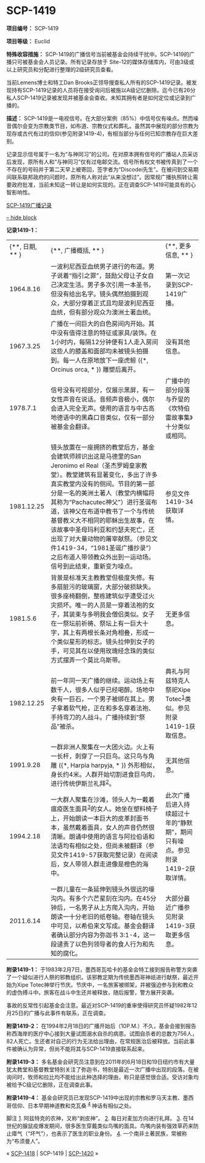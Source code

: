 # SCP-1419
                        


**项目编号：** SCP-1419

**项目等级：** Euclid

**特殊收容措施：** SCP-1419的广播信号当前被基金会持续干扰中。SCP-1419的广播只可被基金会人员记录。所有记录存放于 Site-12的媒体存储库内，可由3级或以上研究员和分配进行整理的2级研究员查看。

当前Lemens博士和特工Dan Brooks正领导搜查私人所有的SCP-1419记录。被发现持有SCP-1419记录的人员将在接受询问后被施以A级记忆删除。迄今已有26分私人SCP-1419记录被发现并被基金会查收。未知其拥有者是如何定位或记录到广播的。

**描述：** SCP-1419是一电视信号。在大部分案例（85%）中信号仅有噪点。然而噪音偶尔会变为宗教类节目，如布道、宗教仪式和葬礼。虽然其中展现的部分宗教为现存或古代有过的信仰(参见附录1419-4)，有相当部分与任何已知宗教存在巨大差别。

记录显示信号属于一名为“与神同习”的公司。在对原本拥有信号的广播站人员采访后发现，原所有人和“与神同习”仅有过电邮交流。信号所有权文书被传真到了一个不存在的号码并于第二天早上被寄回，签字者为“Discodei先生”。在被问到交易期间联系联邦政府的问题时，原所有人称对此“从来没想过”。因常规广播执照转让需要政府批准，当前未知这一转让是如何实现的。正在调查SCP-1419可能具有的心智影响性。


<a shape='rect' class='collapsible-block-link' href='javascript:;'>SCP-1419&#24191;&#25773;&#35760;&#24405;</a>

<a shape='rect' class='collapsible-block-link' href='javascript:;'>&#8211;&#160;hide&#160;block</a>

**记录1419-1：** 

<table class='wiki-content-table'>
 <tr>
  <td colspan='1' rowspan='1'>{**, &#26085;&#26399;, ** }</td>
  <td colspan='1' rowspan='1'>{**, &#24191;&#25773;&#27010;&#25324;, ** }</td>
  <td colspan='1' rowspan='1'>{**, &#26356;&#22810;&#20449;&#24687;, ** }</td>
 </tr>
 <tr>
  <td colspan='1' rowspan='1'>1964.8.16</td>
  <td colspan='1' rowspan='1'>&#19968;&#27874;&#21033;&#23612;&#35199;&#20122;&#34880;&#32479;&#30007;&#23376;&#36827;&#34892;&#30340;&#24067;&#36947;&#12290;&#30007;&#23376;&#35828;&#30528;&#8220;&#25351;&#24341;&#20043;&#32618;&#8221;&#65292;&#40723;&#21169;&#29238;&#27597;&#35753;&#23376;&#22899;&#33258;&#24049;&#20915;&#23450;&#29983;&#27963;&#12290;&#30007;&#23376;&#22810;&#27425;&#24341;&#29992;&#19968;&#26412;&#22307;&#20070;&#65292;&#20294;&#27809;&#26377;&#32473;&#20986;&#21517;&#23383;&#12290;&#38236;&#22836;&#20598;&#28982;&#25293;&#25668;&#21040;&#35266;&#20247;&#65292;&#22823;&#37096;&#20998;&#31359;&#30528;&#27491;&#24335;&#19988;&#22343;&#26159;&#27874;&#21033;&#23612;&#35199;&#20122;&#34880;&#32479;&#65292;&#20294;&#26377;&#37096;&#20998;&#35266;&#20247;&#20026;&#28595;&#27954;&#22303;&#33879;&#34880;&#32479;&#12290;</td>
  <td colspan='1' rowspan='1'>&#31532;&#19968;&#27425;&#35760;&#24405;&#21040;SCP-1419&#24191;&#25773;&#12290;</td>
 </tr>
 <tr>
  <td colspan='1' rowspan='1'>1967.3.25</td>
  <td colspan='1' rowspan='1'>&#24191;&#25773;&#22312;&#19968;&#38388;&#24040;&#22823;&#30340;&#30333;&#33394;&#25151;&#38388;&#20869;&#24320;&#22987;&#12290;&#20854;&#20013;&#27809;&#26377;&#20540;&#24471;&#27880;&#24847;&#30340;&#29305;&#24449;&#25110;&#23478;&#20855;/&#35013;&#39280;&#12290;&#22312;1&#23567;&#26102;&#20869;&#65292;&#27599;&#38548;12&#20998;&#38047;&#20415;&#26377;1&#20154;&#36208;&#20837;&#25151;&#38388;&#36825;&#20123;&#20154;&#30340;&#33181;&#30422;&#21644;&#38754;&#37096;&#22343;&#26410;&#34987;&#38236;&#22836;&#25293;&#25668;&#21040;&#12290;&#27599;&#19968;&#20154;&#22312;&#21407;&#22320;&#25918;&#19979;&#19968;&#24231;&#34382;&#40120; ({*, Orcinus orca, * }) &#38613;&#22609;&#21518;&#31163;&#24320;&#12290;</td>
  <td colspan='1' rowspan='1'>&#27809;&#26377;&#20854;&#20182;&#20449;&#24687;&#12290;</td>
 </tr>
 <tr>
  <td colspan='1' rowspan='1'>1978.7.1</td>
  <td colspan='1' rowspan='1'>&#20449;&#21495;&#27809;&#26377;&#21487;&#35270;&#37096;&#20998;&#65292;&#20165;&#23637;&#31034;&#40657;&#23631;&#65292;&#26377;&#19968;&#22899;&#24615;&#22768;&#38899;&#22312;&#35828;&#35805;&#12290;&#38899;&#39057;&#22768;&#38899;&#26497;&#23567;&#65292;&#20598;&#23572;&#20250;&#36827;&#20837;&#23436;&#20840;&#26080;&#22768;&#12290;&#20351;&#29992;&#30340;&#35821;&#35328;&#19982;&#20013;&#21476;&#39640;&#22320;&#24503;&#35821;&#20013;&#30340;&#40657;&#26862;&#21475;&#38899;&#31867;&#20284;&#65292;&#20165;&#26377;&#19968;&#37096;&#20998;&#34987;&#22522;&#37329;&#20250;&#32763;&#35793;&#12290;</td>
  <td colspan='1' rowspan='1'>&#24191;&#25773;&#20013;&#30340;&#37096;&#20998;&#27573;&#33853;&#19982;&#20052;&#21471;&#30340;&#12298;&#22350;&#29305;&#20271;&#38647;&#25925;&#20107;&#38598;&#12299;&#21313;&#20998;&#31867;&#20284;&#25110;&#30456;&#21516;&#12290;</td>
 </tr>
 <tr>
  <td colspan='1' rowspan='1'>1981.12.25</td>
  <td colspan='1' rowspan='1'>&#38236;&#22836;&#25918;&#32622;&#22312;&#19968;&#24231;&#25317;&#25380;&#30340;&#25945;&#22530;&#21518;&#26041;&#65292;&#22522;&#37329;&#20250;&#24314;&#31569;&#24072;&#36776;&#35782;&#20986;&#36825;&#26159;&#39532;&#24503;&#37324;&#30340;San Jeronimo el Real&#65288;&#22307;&#26480;&#32599;&#22982;&#30343;&#23478;&#25945;&#22530;&#65289;&#12290;&#25945;&#22530;&#24314;&#31569;&#26377;&#26174;&#33879;&#21464;&#21270;&#65292;&#22810;&#20986;&#20102;&#35768;&#22810;&#30495;&#23454;&#25945;&#22530;&#20869;&#27809;&#26377;&#30340;&#20391;&#38388;&#12290;&#33410;&#30446;&#30340;&#31532;&#19968;&#37096;&#20998;&#26159;&#19968;&#21517;&#30340;&#32654;&#27954;&#22303;&#33879;&#20154;&#65288;&#25945;&#22530;&#20869;&#27178;&#24133;&#23558;&#20854;&#31216;&#20026;&#8220;Pachacutec&#31070;&#29238;&#8221;&#65289;&#36827;&#34892;&#22307;&#35806;&#24067;&#36947;&#65292;&#35813;&#31070;&#29238;&#22312;&#24067;&#36947;&#20013;&#25945;&#20070;&#20102;&#19968;&#20010;&#19982;&#20256;&#32479;&#22522;&#30563;&#25945;&#20041;&#22823;&#19981;&#30456;&#21516;&#30340;&#32822;&#31267;&#20986;&#29983;&#25925;&#20107;&#65292;&#22312;&#35813;&#25925;&#20107;&#20013;&#22307;&#27597;&#29595;&#21033;&#20122;&#21644;&#32422;&#29791;&#22827;&#27515;&#20129;&#65292;&#36824;&#20986;&#29616;&#20102;&#23545;&#22823;&#37327;&#21160;&#29289;&#30340;&#23648;&#23472;&#29486;&#31085;&#12290;&#65288;&#21442;&#35265;&#25991;&#20214;1419-34&#65292;&#8220;1981&#22307;&#35806;&#24191;&#25773;&#25220;&#24405;&#8221;&#65289;&#20043;&#21518;&#24067;&#36947;&#20154;&#24102;&#39046;&#25945;&#20247;&#22806;&#20986;&#21040;&#19968;&#36816;&#21160;&#22330;&#12290;&#20449;&#21495;&#21040;&#27492;&#32467;&#26463;&#65292;&#37325;&#26032;&#21464;&#20026;&#22122;&#28857;&#12290;</td>
  <td colspan='1' rowspan='1'>&#21442;&#35265;&#25991;&#20214;1419-34&#33719;&#21462;&#35814;&#24773;&#12290;</td>
 </tr>
 <tr>
  <td colspan='1' rowspan='1'>1981.5.6</td>
  <td colspan='1' rowspan='1'>&#32972;&#26223;&#26159;&#26631;&#20934;&#22825;&#20027;&#25945;&#25945;&#22530;&#20294;&#26497;&#24230;&#22833;&#20462;&#12290;&#26377;&#22810;&#25159;&#33039;&#27745;&#30340;&#29627;&#29827;&#31383;&#65292;&#22823;&#37096;&#20998;&#30772;&#25439;&#32570;&#22833;&#12290;&#24456;&#22810;&#24231;&#26885;&#32763;&#20498;&#65292;&#25972;&#26635;&#24314;&#31569;&#20284;&#20046;&#36973;&#21463;&#36807;&#28779;&#28798;&#25439;&#22351;&#12290;&#21807;&#19968;&#30340;&#20154;&#21592;&#26159;&#19968;&#31359;&#30528;&#27861;&#34957;&#30340;&#22899;&#23376;&#65292;&#20854;&#35013;&#26463;&#19982;&#22810;&#26126;&#25105;&#20250;&#20711;&#20387;&#31867;&#20284;&#12290;&#22899;&#23376;&#22312;&#19968;&#31085;&#22363;&#21069;&#31048;&#31095;&#12289;&#31085;&#22363;&#19978;&#26377;&#19968;&#24040;&#22823;&#21313;&#23383;&#65292;&#20854;&#19978;&#26377;&#20004;&#26681;&#38271;&#26465;&#23545;&#35282;&#30456;&#21472;&#65292;&#24418;&#25104;&#19968;&#20010;&#31867;&#20284;&#26143;&#24418;&#30340;&#26631;&#24535;&#12290;&#38236;&#22836;&#25289;&#20280;&#21040;&#22899;&#23376;&#30340;&#25163;&#65292;&#21487;&#35265;&#20854;&#22312;&#20197;&#20351;&#29992;&#29611;&#29808;&#32463;&#24565;&#29664;&#30340;&#31867;&#20284;&#26041;&#24335;&#25670;&#24324;&#19968;&#20010;&#33707;&#27604;&#20044;&#26031;&#24102;&#12290;</td>
  <td colspan='1' rowspan='1'>&#26080;&#26356;&#22810;&#20449;&#24687;&#12290;</td>
 </tr>
 <tr>
  <td colspan='1' rowspan='1'>1982.12.25</td>
  <td colspan='1' rowspan='1'>&#21069;&#19968;&#24180;&#21516;&#19968;&#22825;&#24191;&#25773;&#30340;&#32487;&#32493;&#12290;&#36816;&#21160;&#22330;&#19978;&#26377;&#25968;&#21315;&#20154;&#65292;&#24456;&#22810;&#20154;&#20284;&#20046;&#24050;&#32463;&#21917;&#37257;&#12290;&#22330;&#22320;&#20013;&#22830;&#26377;&#19968;&#24040;&#30707;&#65292;&#19968;&#20010;&#30007;&#23376;&#34987;&#32465;&#22312;&#20854;&#19978;&#12290;&#30007;&#23376;&#25343;&#30528;&#36719;&#27668;&#26538;&#65292;&#27491;&#22312;&#21644;&#22810;&#21517;&#31359;&#30528;&#27861;&#34957;&#12289;&#25163;&#25345;&#24367;&#20992;&#30340;&#20154;&#25112;&#26007;&#12290;&#24191;&#25773;&#25345;&#32493;&#21040;&#8220;&#31085;&#21697;&#8221;&#34987;&#26432;&#12290;</td>
  <td colspan='1' rowspan='1'>&#20856;&#31036;&#19982;&#38463;&#20857;&#29305;&#20811;&#20154;&#31085;&#31040;Xipe Totec<sup class='footnoteref'><a shape='rect' class='footnoteref' id='footnoteref-1' href='javascript:;' onclick='WIKIDOT.page.utils.scrollToReference(&apos;footnote-1&apos;)'>1</a></sup>&#31867;&#20284;&#12290;&#21442;&#35265;&#38468;&#24405;1419-1&#33719;&#21462;&#20449;&#24687;&#12290;</td>
 </tr>
 <tr>
  <td colspan='1' rowspan='1'>1991.9.28</td>
  <td colspan='1' rowspan='1'>&#19968;&#32676;&#38750;&#27954;&#20154;&#32858;&#38598;&#22312;&#19968;&#22823;&#22242;&#28779;&#36793;&#12290;&#28779;&#19978;&#26377;&#19968;&#38271;&#26438;&#65292;&#21050;&#31359;&#20102;&#19968;&#21482;&#24040;&#40479;&#12290;&#36825;&#21482;&#40479;&#19982;&#35282;&#38613; ({*, Harpia harpyja, * }) &#22806;&#24418;&#30456;&#20284;&#65292;&#36523;&#38271;&#32422;4&#31859;&#12290;&#20154;&#32676;&#24320;&#22987;&#20999;&#21106;&#36827;&#39135;&#24040;&#40479;&#32905;&#65292;&#36827;&#34892;&#20256;&#32479;&#20234;&#26031;&#20848;&#31036;&#25308;<sup class='footnoteref'><a shape='rect' class='footnoteref' id='footnoteref-2' href='javascript:;' onclick='WIKIDOT.page.utils.scrollToReference(&apos;footnote-2&apos;)'>2</a></sup>&#12290;</td>
  <td colspan='1' rowspan='1'>&#26080;&#20854;&#20182;&#20449;&#24687;&#12290;</td>
 </tr>
 <tr>
  <td colspan='1' rowspan='1'>1994.2.18</td>
  <td colspan='1' rowspan='1'>&#19968;&#22823;&#32676;&#20154;&#32858;&#38598;&#22312;&#27801;&#28393;&#65292;&#39046;&#22836;&#20154;&#20026;&#19968;&#25140;&#30528;&#30239;&#30123;&#21307;&#29983;&#38754;&#20855;<sup class='footnoteref'><a shape='rect' class='footnoteref' id='footnoteref-3' href='javascript:;' onclick='WIKIDOT.page.utils.scrollToReference(&apos;footnote-3&apos;)'>3</a></sup>&#30340;&#22899;&#20154;&#12290;&#22905;&#22352;&#22312;&#22609;&#26009;&#26885;&#23376;&#19978;&#65292;&#24320;&#22987;&#26391;&#35835;&#19968;&#26412;&#24040;&#22823;&#30340;&#30382;&#38761;&#23553;&#38754;&#20070;&#26412;&#65292;&#34429;&#28982;&#25140;&#30528;&#38754;&#20855;&#65292;&#22899;&#20154;&#30340;&#22768;&#38899;&#20173;&#28982;&#24456;&#28165;&#26224;&#12290;&#26391;&#35829;&#20013;&#20351;&#29992;&#30340;&#35821;&#35328;&#19982;&#38463;&#25289;&#20271;&#35821;&#21644;&#27861;&#35821;&#22343;&#26377;&#30456;&#20284;&#20043;&#22788;&#65292;&#20294;&#23578;&#26410;&#34987;&#32763;&#35793;&#65288;&#21442;&#35265;&#25991;&#20214;1419-57&#33719;&#21462;&#23436;&#25972;&#35760;&#24405;&#65289;&#22312;&#38405;&#35835;&#21518;&#65292;&#22899;&#20154;&#24102;&#39046;&#20154;&#32676;&#36208;&#36827;&#20687;&#26159;&#27225;&#33394;&#30340;&#28023;&#20013;&#12290;</td>
  <td colspan='1' rowspan='1'>&#27492;&#27425;&#24191;&#25773;&#21518;&#36827;&#20837;&#25345;&#32493;&#36229;&#36807;&#21313;&#24180;&#30340;&#8220;&#38745;&#40664;&#26399;&#8221;&#65292;&#26399;&#38388;&#21482;&#26377;&#22122;&#28857;&#12290;&#21442;&#35265;&#38468;&#24405;1419-2&#33719;&#21462;&#35814;&#24773;&#12290;</td>
 </tr>
 <tr>
  <td colspan='1' rowspan='1'>2011.6.14</td>
  <td colspan='1' rowspan='1'>&#19968;&#32676;&#20799;&#31461;&#22312;&#19968;&#26465;&#24310;&#20280;&#21040;&#38236;&#22836;&#22806;&#24456;&#36828;&#30340;&#22741;&#27807;&#20869;&#12290;&#26377;&#22810;&#20010;&#20845;&#33426;&#26143;&#21051;&#22312;&#27807;&#20869;&#12290;&#22312;45&#20998;&#38047;&#21518;&#65292;&#19968;&#21517;&#30007;&#23376;&#20174;&#19978;&#26041;&#29228;&#20837;&#27807;&#20869;&#65292;&#24320;&#22987;&#26391;&#35835;&#19968;&#21313;&#20998;&#32769;&#26087;&#30340;&#32440;&#21367;&#36724;&#12290;&#21367;&#36724;&#22312;&#38236;&#22836;&#20013;&#21487;&#35265;&#65292;&#20197;&#24076;&#20271;&#26469;&#25991;&#20889;&#25104;&#12290;&#22522;&#37329;&#20250;&#32763;&#35793;&#32773;&#30830;&#35748;&#37096;&#20998;&#20869;&#23481;&#20026;&#24357;&#36838;&#20070; 3:1-4&#65292;&#36825;&#19968;&#27573;&#35892;&#36131;&#20102;&#20197;&#33394;&#21015;&#39046;&#23548;&#32773;&#30340;&#39135;&#20154;&#34892;&#20026;&#21644;&#20808;&#30693;&#30340;&#33104;&#21270;&#12290;</td>
  <td colspan='1' rowspan='1'>&#22823;&#37096;&#20998;&#26368;&#36817;&#24191;&#25773;&#21442;&#35265;&#38468;&#24405;1419-3&#33719;&#21462;&#26356;&#22810;&#20449;&#24687;&#12290;</td>
 </tr>
</table>



**附录1419-1：** 于1983年2月7日，墨西哥瓦哈卡的基金会特工接到报告称警方突袭了一个疑似进行人祭的邪教组织。该邪教定期为传统墨西哥神祇进行献祭，最近开始为Xipe Totec神举行节庆。节庆中，一名旅客被绑架，并被强迫参与到和教众的虚伪搏斗中。旅客在战斗中生还并被释放，随后报警，警方展开突袭。

事故的反常性引起基金会注意。最近对SCP-1419的重审使得研究员怀疑1982年12月25日的广播与此事件有联系，正在调查。

**附录1419-2：** 在1994年2月18日的广播开始后（10P.M.）不久，基金会接到报告称西海岸的医疗中心接到大量试图溺水自杀的病患。试图自杀者的总数为756人，82人死亡。生还者对自己的行为无法给出理由，在常规医治后被释放。当前此事件被确认为异常，但尚不能将其与SCP-1419直接联系起来。

**附录1419-3：** 多名基金会研究员注意到在2011年的6月18日和19日纽约市有大量犹太教堂和基督教堂特别关注了弥迦书，特别是最近一次广播中出现的段落。在被询问时，牧师和拉比均不能给出此种选择的理由，称只是感觉很合适。受访对象均被给予C级记忆删除，正在调查此事。

**附录1419-4：** 基金会研究员已发现SCP-1419中出现的宗教和罗马天主教、墨西哥信仰、日本早期神道教和克瓦桑<sup class='footnoteref'>
 <a shape='rect' class='footnoteref' id='footnoteref-4' href='javascript:;' onclick='WIKIDOT.page.utils.scrollToReference(&apos;footnote-4&apos;)'>4</a>
</sup>神话有相似之处。


脚注
<a shape='rect' href='javascript:;' onclick='WIKIDOT.page.utils.scrollToReference(&apos;footnoteref-1&apos;)'>1</a>. 阿兹特克的农神，又称“剥皮神”。
<a shape='rect' href='javascript:;' onclick='WIKIDOT.page.utils.scrollToReference(&apos;footnoteref-2&apos;)'>2</a>. 每日对麦加方向进行礼拜。
<a shape='rect' href='javascript:;' onclick='WIKIDOT.page.utils.scrollToReference(&apos;footnoteref-3&apos;)'>3</a>. 在14世纪的腺鼠疫爆发期间，很多医生穿戴类似鸟嘴的面具。鸟嘴内装有强效草药来防止瘴气（“坏气”），也表示了医生的职业身份。
<a shape='rect' href='javascript:;' onclick='WIKIDOT.page.utils.scrollToReference(&apos;footnoteref-4&apos;)'>4</a>. 一个南非土著民族，常被称为“布须曼人”。



« [SCP-1418](/scp-1418) | SCP-1419 | [SCP-1420](/scp-1420) »





                    